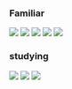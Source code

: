 ### Familiar
<a href="https://ko.reactjs.org/" target="_blank"><img src="https://img.shields.io/badge/React-61DAFB?style=flat-square&logo=React&logoColor=white"/></a>
<a href="https://javascript.info/" target="_blank"><img src="https://img.shields.io/badge/JavaScript-F7DF1E?style=flat-square&logo=JavaScript&logoColor=white"/></a>
<a href="https://ko.redux.js.org/" target="_blank"><img src="https://img.shields.io/badge/Redux-764ABC?style=flat-square&logo=Redux&logoColor=white"/></a>
<a href="https://firebase.google.com/" target="_blank"><img src="https://img.shields.io/badge/Firebase-FFCA28?style=flat-square&logo=Firebase&logoColor=white"/></a>
<a href="https://styled-components.com/" target="_blank"><img src="https://img.shields.io/badge/Styled-components-DB7093?style=flat-square&logo=Styled-components&logoColor=white"/></a>
### studying
<a href="https://www.typescriptlang.org/docs/" target="_blank"><img src="https://img.shields.io/badge/TypeScript-3178C6?style=flat-square&logo=TypeScript&logoColor=white"/></a>
<a target="_blank"><img src="https://img.shields.io/badge/Data Structure-945DD6?style=flat-square&logo=&logoColor=white"/></a>
<a target="_blank"><img src="https://img.shields.io/badge/Algorithm-EF2D5E?style=flat-square&logo=&logoColor=white"/></a>
<!-- <a href="https://mobx.js.org/README.html" target="_blank"><img src="https://img.shields.io/badge/MobX-FF9955?style=flat-square&logo=MobX&logoColor=white"/></a> -->
<!-- <a href="" target="_blank"><img src="https://img.shields.io/badge/C-A8B9CC?style=flat-square&logo=C&logoColor=white"/></a> -->
<!-- <a href="" target="_blank"><img src="https://img.shields.io/badge/C-A8B9CC?style=flat-square&logo=C#&logoColor=white"/></a> -->
